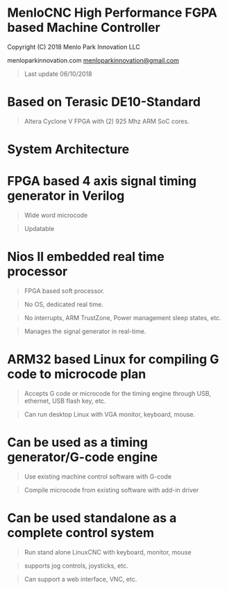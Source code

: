 
MenloCNC High Performance FGPA based Machine Controller
=======================================================

Copyright (C) 2018 Menlo Park Innovation LLC

   menloparkinnovation.com
   menloparkinnovation@gmail.com

> Last update 06/10/2018

# Based on Terasic DE10-Standard

  > Altera Cyclone V FPGA with (2) 925 Mhz ARM SoC cores.

# System Architecture  

# FPGA based 4 axis signal timing generator in Verilog

  > Wide word microcode

  > Updatable

# Nios II embedded real time processor

  > FPGA based soft processor.

  > No OS, dedicated real time.

  > No interrupts, ARM TrustZone, Power management sleep states, etc.

  > Manages the signal generator in real-time.

#  ARM32 based Linux for compiling G code to microcode plan

  > Accepts G code or microcode for the timing engine through
    USB, ethernet, USB flash key, etc.

  > Can run desktop Linux with VGA monitor, keyboard, mouse.

# Can be used as a timing generator/G-code engine

  > Use existing machine control software with G-code

  > Compile microcode from existing software with add-in driver

# Can be used standalone as a complete control system

  > Run stand alone LinuxCNC with keyboard, monitor, mouse

  > supports jog controls, joysticks, etc.

  > Can support a web interface, VNC, etc.
